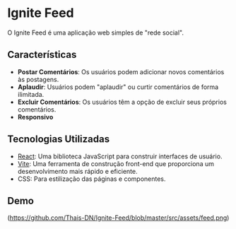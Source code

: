 # Ignite Feed

O Ignite Feed é uma aplicação web simples de "rede social".

## Características

-   **Postar Comentários**: Os usuários podem adicionar novos comentários às postagens.
-   **Aplaudir**: Usuários podem "aplaudir" ou curtir comentários de forma ilimitada.
-   **Excluir Comentários**: Os usuários têm a opção de excluir seus próprios comentários.
-   **Responsivo**

## Tecnologias Utilizadas

-   [React](https://reactjs.org/): Uma biblioteca JavaScript para construir interfaces de usuário.
-   [Vite](https://vitejs.dev/): Uma ferramenta de construção front-end que proporciona um desenvolvimento mais rápido e eficiente.
-   CSS: Para estilização das páginas e componentes.

## Demo

(https://github.com/Thais-DN/Ignite-Feed/blob/master/src/assets/feed.png)

<!-- Confira você mesmo: [Ignite-Feed]() -->
